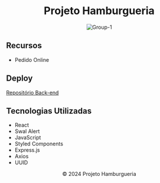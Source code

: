 
  <h1 align="center">Projeto Hamburgueria</h1>
    <p align="center"> <img src="https://i.ibb.co/PD9WTnj/Group-1-1.png" alt="Group-1" border="0"/> </p>
    <p align="center"Bem-vindo ao projeto Hamburgueria! Este projeto consiste em uma aplicação simples para gerenciar pedidos de uma hamburgueria. 
      A aplicação permite que os clientes façam seus pedidos, além de possibilitar a exclusão e confirmação dos mesmos.
Tecnologias Utilizadas:
React: Utilizado para construir a interface do usuário de forma dinâmica e responsiva.
Swal Alert: Integrado para exibir alertas e mensagens de feedback aos usuários.
JavaScript: A linguagem principal usada para a lógica de desenvolvimento do projeto.
Styled Components: Utilizado para estilizar os componentes de forma modular e reutilizável.
Express.js: Utilizado no backend para gerenciar as rotas e a lógica do servidor.
Axios: Empregado para realizar requisições HTTP e comunicação com o backend.
UUID: Utilizado para gerar identificadores únicos para os pedidos.
Com essa combinação de tecnologias, foi possível criar uma aplicação eficiente e intuitiva para os clientes da hamburgueria, melhorando a experiência de pedidos online..</p>
  <h2>Recursos</h2>
  <ul>
    <li>Pedido Online</li>
  </ul>

<h2>Deploy</h2>
   <p>
        <a href="https://github.com/katyalmeida/hamburgueria-backend.git">Repositório Back-end</a>
    </p>
 <h2>Tecnologias Utilizadas</h2>
    <ul>
        <li>React</li>
        <li>Swal Alert</li>
        <li>JavaScript</li>
        <li>Styled Components</li>
        <li>Express.js</li>
        <li>Axios</li>
        <li>UUID</li>
    </ul>

   <footer align="center">
        &copy; 2024 Projeto Hamburgueria
    </footer>
